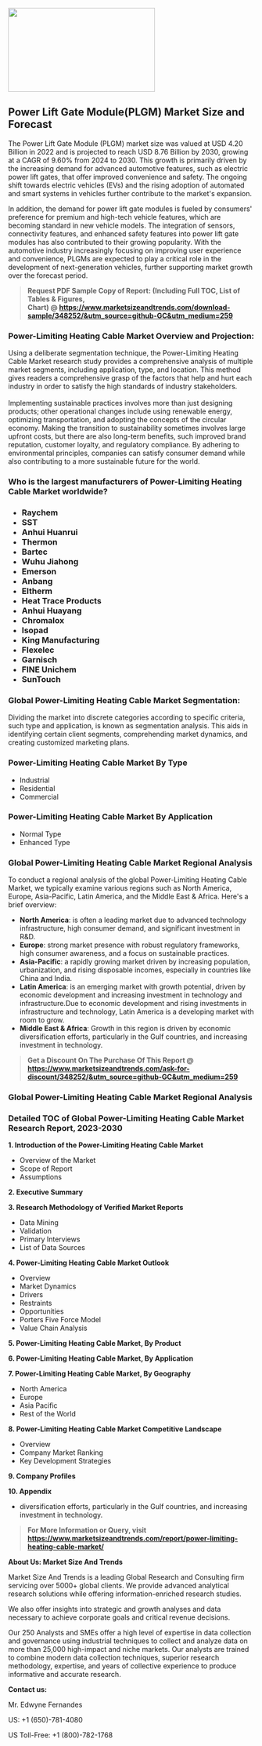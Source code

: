 <p><img class="alignnone size-medium wp-image-20088" src="https://ffe5etoiles.com/wp-content/uploads/2024/12/MST1-300x171.png" alt="" width="300" height="171" /></p><h2>Power Lift Gate Module(PLGM) Market Size and Forecast</h2><p>The Power Lift Gate Module (PLGM) market size was valued at USD 4.20 Billion in 2022 and is projected to reach USD 8.76 Billion by 2030, growing at a CAGR of 9.60% from 2024 to 2030. This growth is primarily driven by the increasing demand for advanced automotive features, such as electric power lift gates, that offer improved convenience and safety. The ongoing shift towards electric vehicles (EVs) and the rising adoption of automated and smart systems in vehicles further contribute to the market's expansion.</p><p>In addition, the demand for power lift gate modules is fueled by consumers' preference for premium and high-tech vehicle features, which are becoming standard in new vehicle models. The integration of sensors, connectivity features, and enhanced safety features into power lift gate modules has also contributed to their growing popularity. With the automotive industry increasingly focusing on improving user experience and convenience, PLGMs are expected to play a critical role in the development of next-generation vehicles, further supporting market growth over the forecast period.</p></p><blockquote id="" class=""><strong>Request PDF Sample Copy of Report: (Including Full TOC, List of Tables &amp; Figures, Chart)&nbsp;@&nbsp;<strong><a href="https://www.marketsizeandtrends.com/download-sample/348252/&utm_source=github-GC&utm_medium=259" target="_blank">https://www.marketsizeandtrends.com/download-sample/348252/&utm_source=github-GC&utm_medium=259</a></strong></strong></blockquote><h3 id="" class="">Power-Limiting Heating Cable Market&nbsp;Overview and Projection:</h3><p id="" class="">Using a deliberate segmentation technique, the Power-Limiting Heating Cable Market research study provides a comprehensive analysis of multiple market segments, including application, type, and location. This method gives readers a comprehensive grasp of the factors that help and hurt each industry in order to satisfy the high standards of industry stakeholders. <br /> <br />Implementing sustainable practices involves more than just designing products; other operational changes include using renewable energy, optimizing transportation, and adopting the concepts of the circular economy. Making the transition to sustainability sometimes involves large upfront costs, but there are also long-term benefits, such improved brand reputation, customer loyalty, and regulatory compliance. By adhering to environmental principles, companies can satisfy consumer demand while also contributing to a more sustainable future for the world.</p><h3 id="" class="">Who is the largest manufacturers of&nbsp;Power-Limiting Heating Cable Market worldwide?</h3><h3 class=""><p><ul><li>Raychem </li><li> SST </li><li> Anhui Huanrui </li><li> Thermon </li><li> Bartec </li><li> Wuhu Jiahong </li><li> Emerson </li><li> Anbang </li><li> Eltherm </li><li> Heat Trace Products </li><li> Anhui Huayang </li><li> Chromalox </li><li> Isopad </li><li> King Manufacturing </li><li> Flexelec </li><li> Garnisch </li><li> FINE Unichem </li><li> SunTouch</li></ul></p></h3><h3 id="" class="">Global&nbsp;Power-Limiting Heating Cable Market Segmentation:</h3><p id="" class="">Dividing the market into discrete categories according to specific criteria, such type and application, is known as segmentation analysis. This aids in identifying certain client segments, comprehending market dynamics, and creating customized marketing plans.</p><h3 id="" class="">Power-Limiting Heating Cable Market&nbsp;By Type</h3><p><p><ul><li>Industrial</li><li> Residential</li><li> Commercial</p></li></ul></p></p><h3 id="" class="">Power-Limiting Heating Cable Market&nbsp;By Application</h3><p class=""><p><ul><li>Normal Type</li><li> Enhanced Type</li></ul></p></p><h3 id="" class="">Global Power-Limiting Heating Cable Market Regional Analysis</h3><p id="" class="">To conduct a regional analysis of the global Power-Limiting Heating Cable Market, we typically examine various regions such as North America, Europe, Asia-Pacific, Latin America, and the Middle East &amp; Africa. Here's a brief overview:</p><ul><li><strong>North America</strong>: is often a leading market due to advanced technology infrastructure, high consumer demand, and significant investment in R&amp;D.</li><li><strong>Europe</strong>: strong market presence with robust regulatory frameworks, high consumer awareness, and a focus on sustainable practices.</li><li><strong>Asia-Pacific</strong>: a rapidly growing market driven by increasing population, urbanization, and rising disposable incomes, especially in countries like China and India.</li><li><strong>Latin America</strong>: is an emerging market with growth potential, driven by economic development and increasing investment in technology and infrastructure.Due to economic development and rising investments in infrastructure and technology, Latin America is a developing market with room to grow.</li><li><strong>Middle East &amp; Africa</strong>: Growth in this region is driven by economic diversification efforts, particularly in the Gulf countries, and increasing investment in technology.</li></ul><blockquote id="" class=""><strong>Get a Discount On The Purchase Of This Report @ <strong><a href="https://www.marketsizeandtrends.com/ask-for-discount/348252/&utm_source=github-GC&utm_medium=259" target="_blank">https://www.marketsizeandtrends.com/ask-for-discount/348252/&utm_source=github-GC&utm_medium=259</a></strong></strong></blockquote><h3 id="" class="">Global Power-Limiting Heating Cable Market Regional Analysis</h3><h3 id="" class="">Detailed TOC of Global Power-Limiting Heating Cable Market Research Report, 2023-2030</h3><p id="" class=""><strong>1. Introduction of the Power-Limiting Heating Cable Market</strong></p><ul><li>Overview of the Market</li><li>Scope of Report</li><li>Assumptions</li></ul><p id="" class=""><strong>2. Executive Summary</strong></p><p id="" class=""><strong>3. Research Methodology of Verified Market Reports</strong></p><ul><li>Data Mining</li><li>Validation</li><li>Primary Interviews</li><li>List of Data Sources</li></ul><p id="" class=""><strong>4. Power-Limiting Heating Cable Market Outlook</strong></p><ul><li>Overview</li><li>Market Dynamics</li><li>Drivers</li><li>Restraints</li><li>Opportunities</li><li>Porters Five Force Model</li><li>Value Chain Analysis</li></ul><p id="" class=""><strong>5. Power-Limiting Heating Cable Market, By Product</strong></p><p id="" class=""><strong>6. Power-Limiting Heating Cable Market, By Application</strong></p><p id="" class=""><strong>7. Power-Limiting Heating Cable Market, By Geography</strong></p><ul><li>North America</li><li>Europe</li><li>Asia Pacific</li><li>Rest of the World</li></ul><p id="" class=""><strong>8. Power-Limiting Heating Cable Market Competitive Landscape</strong></p><ul><li>Overview</li><li>Company Market Ranking</li><li>Key Development Strategies</li></ul><p id="" class=""><strong>9. Company Profiles</strong></p><p id="" class=""><strong>10. Appendix</strong></p><ul><li>diversification efforts, particularly in the Gulf countries, and increasing investment in technology.</li></ul><blockquote id="" class=""><strong>For More Information or Query, visit <strong><strong><a href="https://www.marketsizeandtrends.com/report/power-limiting-heating-cable-market/" target="_blank">https://www.marketsizeandtrends.com/report/power-limiting-heating-cable-market/</a></strong></strong></strong></blockquote><p id="" class=""><strong>About Us: Market Size And Trends</strong></p><p id="" class="">Market Size And Trends is a leading Global Research and Consulting firm servicing over 5000+ global clients. We provide advanced analytical research solutions while offering information-enriched research studies.</p><p id="" class="">We also offer insights into strategic and growth analyses and data necessary to achieve corporate goals and critical revenue decisions.</p><p id="" class="">Our 250 Analysts and SMEs offer a high level of expertise in data collection and governance using industrial techniques to collect and analyze data on more than 25,000 high-impact and niche markets. Our analysts are trained to combine modern data collection techniques, superior research methodology, expertise, and years of collective experience to produce informative and accurate research.</p><p id="" class=""><strong>Contact us:</strong></p><p id="" class="">Mr. Edwyne Fernandes</p><p id="" class="">US: +1 (650)-781-4080</p><p id="" class="">US Toll-Free: +1 (800)-782-1768</p>
